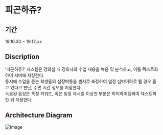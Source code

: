 # 피곤하쥬?

## 기간
19.10.30 ~ 19.12.xx

## Discription

‘피곤하쥬?’ 시스템은 강의실 내 강의자의 수업 내용을 녹음 및 분석하고, 이를 텍스트화하여 서버에 저장한다. <br>
동시에 수업을 듣는 학생들의 심장박동을 센서로 측정하여 일정 심박이하로 뛸 경우 졸고 있다고 판단, 수면 시간 정보를 저장한다. <br> 
녹음된 음성은 특정 키워드, 혹은 일정 데시벨 이상인 부분은 하이라이팅하여 텍스트화 한 뒤 저장한다. <br>

## Architecture Diagram

![image](https://user-images.githubusercontent.com/38336997/68297437-447af200-00da-11ea-8410-00f70cd92976.png)
